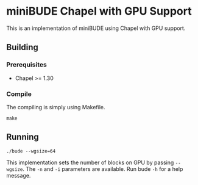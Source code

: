 # miniBUDE Chapel with GPU Support

This is an implementation of miniBUDE using Chapel with GPU support.

## Building

### Prerequisites
 * Chapel >= 1.30

### Compile
The compiling is simply using Makefile.
```
make 
```

## Running
```
./bude --wgsize=64
```
This implementation sets the number of blocks on GPU by passing `--wgsize`. The `-n` and `-i` parameters are available. Run bude `-h` for a help message.
